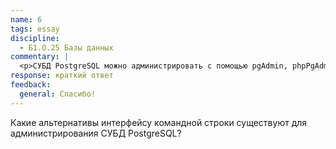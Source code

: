```yaml
---
name: 6
tags: essay
discipline:
  - Б1.О.25 Базы данных
commentary: |
  <p>СУБД PostgreSQL можно администрировать с помощью pgAdmin, phpPgAdmin, WebMin.</p>
response: краткий ответ
feedback:
  general: Cпасибо!
---
```


Какие альтернативы интерфейсу командной строки существуют для администрирования СУБД PostgreSQL?